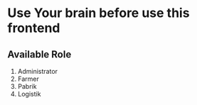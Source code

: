 # Use Your brain before use this frontend

## Available Role

1. Administrator
2. Farmer
3. Pabrik
4. Logistik
